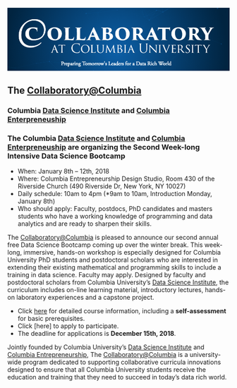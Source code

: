 ![collaboratory logo](Misc-files/collaboratory.png)

## The [Collaboratory@Columbia](http://collaboratory.columbia.edu/)
### Columbia [Data Science Institute](http://datascience.columbia.edu/) and [Columbia Enterpreneuship](http://entrepreneurship.columbia.edu/)

### The Columbia [Data Science Institute](http://datascience.columbia.edu/) and [Columbia Enterpreneuship](http://entrepreneurship.columbia.edu/) are organizing the Second Week-long Intensive Data Science Bootcamp

- When: January 8th – 12th, 2018
- Where: Columbia Entrepreneurship Design Studio, Room 430 of the Riverside Church (490 Riverside Dr, New York, NY 10027)
- Daily schedule: 10am to 4pm (*9am to 10am, Introduction Monday, January 8th)
- Who should apply:  Faculty, postdocs, PhD candidates and masters students who have a working knowledge of programming and data analytics and are ready to sharpen their skills.

The [Collaboratory@Columbia](http://collaboratory.columbia.edu/) is pleased to announce our second annual free  Data Science Bootcamp coming up over the winter break.  This week-long, immersive, hands-on workshop  is especially designed for Columbia University PhD students and postdoctoral scholars who are interested in extending their existing mathematical and programming skills to include a training in data science. Faculty may apply.  Designed by faculty and postdoctoral scholars from Columbia University’s [Data Science Institute](http://datascience.columbia.edu/), the curriculum includes on-line learning material, introductory lectures, hands-on laboratory experiences and a capstone project.

- Click [here](Bootcamp-materials/) for detailed course information, including a **self-assessment** for basic prerequisites. 
- Click [here] to apply to participate. 
- The deadline for applications is **December 15th, 2018**. 

Jointly founded by Columbia University’s [Data Science Institute](http://datascience.columbia.edu/) and [Columbia Entrepreneurship](http://entrepreneurship.columbia.edu/), The [Collaboratory@Columbia](http://collaboratory.columbia.edu/) is a university-wide program dedicated to supporting collaborative curricula innovations designed to ensure that all Columbia University students receive the education and training that they need to succeed in today’s data rich world.
 
